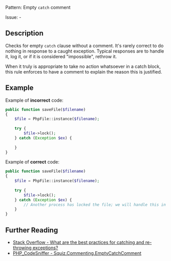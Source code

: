 Pattern: Empty `catch` comment

Issue: -

## Description

Checks for empty `catch` clause without a comment. It's rarely correct to do nothing in response to a caught exception. Typical responses are to handle it, log it, or if it is considered "impossible", rethrow it.

When it truly is appropriate to take no action whatsoever in a catch block, this rule enforces to have a comment to explain the reason this is justified.

## Example

Example of **incorrect** code:

``` php
public function saveFile($filename)
{
	$file = PhpFile::instance($filename);
	
	try {
		$file->lock();
	} catch (Exception $ex) {
	
	}
}
```

Example of **correct** code:

```php
public function saveFile($filename)
{
	$file = PhpFile::instance($filename);
	
	try {
		$file->lock();
	} catch (Exception $ex) {
		// Another process has locked the file; we will handle this in a bit.
	}
}
```

## Further Reading

* [Stack Overflow - What are the best practices for catching and re-throwing exceptions?](https://stackoverflow.com/questions/5551668/what-are-the-best-practices-for-catching-and-re-throwing-exceptions)
* [PHP_CodeSniffer - Squiz.Commenting.EmptyCatchComment](https://github.com/squizlabs/PHP_CodeSniffer/blob/master/src/Standards/Squiz/Sniffs/Commenting/EmptyCatchCommentSniff.php)